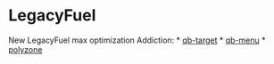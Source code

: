 # LegacyFuel
New LegacyFuel max optimization Addiction: * [qb-target](https://github.com/BerkieBb/qb-target) * [qb-menu](https://github.com/qbcore-framework/qb-menu) * [polyzone](https://github.com/qbcore-framework/PolyZone)
